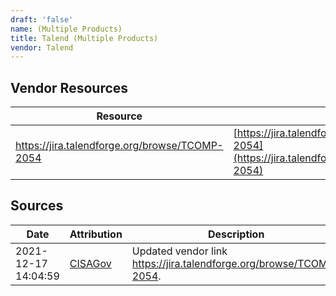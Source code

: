 ```yaml
---
draft: 'false'
name: (Multiple Products)
title: Talend (Multiple Products)
vendor: Talend
---
```


## Vendor Resources
| Resource | Link |
| --- | --- |
| https://jira.talendforge.org/browse/TCOMP-2054 | [https://jira.talendforge.org/browse/TCOMP-2054](https://jira.talendforge.org/browse/TCOMP-2054) |



## Sources
| Date | Attribution | Description |
| --- | --- | --- |
| 2021-12-17 14:04:59 | [CISAGov](https://raw.githubusercontent.com/cisagov/log4j-affected-db/develop/README.md) | Updated vendor link https://jira.talendforge.org/browse/TCOMP-2054.  |
